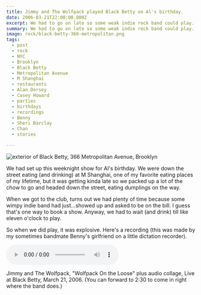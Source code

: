 ```yaml
---
title: Jimmy and The Wolfpack played Black Betty on Al's birthday.
date: 2006-03-21T22:00:00.000Z
excerpt: We had to go on late so some weak indie rock band could play. That was a bad idea on the club's part.
summary: We had to go on late so some weak indie rock band could play. That was a bad idea on the club's part.
image: rock/black-betty-366-metropolitan.png
tags:
  - post
  - rock
  - NYC
  - Brooklyn
  - Black Betty
  - Metropolitan Avenue
  - M Shanghai
  - restaurants
  - Alan Dorsey
  - Casey Howard
  - parties
  - birthdays
  - recordings
  - Benny
  - Sheri Barclay
  - Chan
  - stories

---
```


![exterior of Black Betty, 366 Metropolitan Avenue, Brooklyn](/static/img/rock/black-betty-366-metropolitan.png)

We had set up this weeknight show for Al's birthday. We were down the street eating (and drinking) at M Shanghai, one of my favorite eating places of my lifetime, but it was getting kinda late so we packed up a lot of the chow to go and headed down the street, eating dumplings on the way.

When we got to the club, turns out we had plenty of time because some wimpy indie band had just...showed up and asked to be on the bill. I guess that's one way to book a show. Anyway, we had to wait (and drink) till like eleven o'clock to play.

So when we did play, it was explosive. Here's a recording (this was made by my sometimes bandmate Benny's girlfriend on a little dictation recorder).

<audio src="/static/audio/Wolfpack-On-The-Loose-live-at-Black-Betty-March-21-2006.mp3" autobuffer autoloop loop controls></audio>

Jimmy and The Wolfpack, "Wolfpack On the Loose" plus audio collage, Live at Black Betty, March 21, 2006.
(You can forward to 2:30 to come in right where the band does.)
